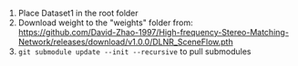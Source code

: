 1. Place Dataset1 in the root folder 
2. Download weight to the "weights" folder from: https://github.com/David-Zhao-1997/High-frequency-Stereo-Matching-Network/releases/download/v1.0.0/DLNR_SceneFlow.pth
3. `git submodule update --init --recursive` to pull submodules
